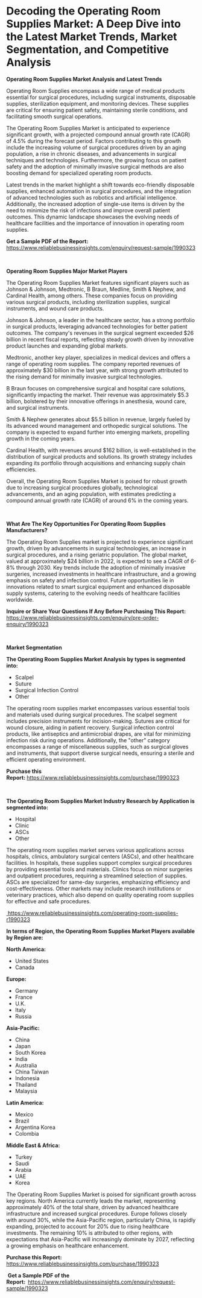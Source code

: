 <p><h1>Decoding the Operating Room Supplies Market: A Deep Dive into the Latest Market Trends, Market Segmentation, and Competitive Analysis</h1></p><p><strong>Operating Room Supplies Market Analysis and Latest Trends</strong></p>
<p><p>Operating Room Supplies encompass a wide range of medical products essential for surgical procedures, including surgical instruments, disposable supplies, sterilization equipment, and monitoring devices. These supplies are critical for ensuring patient safety, maintaining sterile conditions, and facilitating smooth surgical operations.</p><p>The Operating Room Supplies Market is anticipated to experience significant growth, with a projected compound annual growth rate (CAGR) of 4.5% during the forecast period. Factors contributing to this growth include the increasing volume of surgical procedures driven by an aging population, a rise in chronic diseases, and advancements in surgical techniques and technologies. Furthermore, the growing focus on patient safety and the adoption of minimally invasive surgical methods are also boosting demand for specialized operating room products.</p><p>Latest trends in the market highlight a shift towards eco-friendly disposable supplies, enhanced automation in surgical procedures, and the integration of advanced technologies such as robotics and artificial intelligence. Additionally, the increased adoption of single-use items is driven by the need to minimize the risk of infections and improve overall patient outcomes. This dynamic landscape showcases the evolving needs of healthcare facilities and the importance of innovation in operating room supplies.</p></p>
<p><strong>Get a Sample PDF of the Report:&nbsp;</strong> <a href="https://www.reliablebusinessinsights.com/enquiry/request-sample/1990323?utm_campaign=75&utm_medium=2&utm_source=Github&utm_content=ia&utm_term=13042025&utm_id=operating-room-supplies">https://www.reliablebusinessinsights.com/enquiry/request-sample/1990323</a></p>
<p>&nbsp;</p>
<p><strong>Operating Room Supplies Major Market Players</strong></p>
<p><p>The Operating Room Supplies Market features significant players such as Johnson & Johnson, Medtronic, B Braun, Medline, Smith & Nephew, and Cardinal Health, among others. These companies focus on providing various surgical products, including sterilization supplies, surgical instruments, and wound care products.</p><p>Johnson & Johnson, a leader in the healthcare sector, has a strong portfolio in surgical products, leveraging advanced technologies for better patient outcomes. The company's revenues in the surgical segment exceeded $26 billion in recent fiscal reports, reflecting steady growth driven by innovative product launches and expanding global markets.</p><p>Medtronic, another key player, specializes in medical devices and offers a range of operating room supplies. The company reported revenues of approximately $30 billion in the last year, with strong growth attributed to the rising demand for minimally invasive surgical technologies.</p><p>B Braun focuses on comprehensive surgical and hospital care solutions, significantly impacting the market. Their revenue was approximately $5.3 billion, bolstered by their innovative offerings in anesthesia, wound care, and surgical instruments.</p><p>Smith & Nephew generates about $5.5 billion in revenue, largely fueled by its advanced wound management and orthopedic surgical solutions. The company is expected to expand further into emerging markets, propelling growth in the coming years.</p><p>Cardinal Health, with revenues around $162 billion, is well-established in the distribution of surgical products and solutions. Its growth strategy includes expanding its portfolio through acquisitions and enhancing supply chain efficiencies.</p><p>Overall, the Operating Room Supplies Market is poised for robust growth due to increasing surgical procedures globally, technological advancements, and an aging population, with estimates predicting a compound annual growth rate (CAGR) of around 6% in the coming years.</p></p>
<p>&nbsp;</p>
<p><strong>What Are The Key Opportunities For Operating Room Supplies Manufacturers?</strong></p>
<p><p>The Operating Room Supplies market is projected to experience significant growth, driven by advancements in surgical technologies, an increase in surgical procedures, and a rising geriatric population. The global market, valued at approximately $24 billion in 2022, is expected to see a CAGR of 6-8% through 2030. Key trends include the adoption of minimally invasive surgeries, increased investments in healthcare infrastructure, and a growing emphasis on safety and infection control. Future opportunities lie in innovations related to smart surgical equipment and enhanced disposable supply systems, catering to the evolving needs of healthcare facilities worldwide.</p></p>
<p><strong>Inquire or Share Your Questions If Any Before Purchasing This Report:</strong> <a href="https://www.reliablebusinessinsights.com/enquiry/pre-order-enquiry/1990323?utm_campaign=75&utm_medium=2&utm_source=Github&utm_content=ia&utm_term=13042025&utm_id=operating-room-supplies">https://www.reliablebusinessinsights.com/enquiry/pre-order-enquiry/1990323</a></p>
<p>&nbsp;</p>
<p><strong>Market Segmentation</strong></p>
<p><strong>The Operating Room Supplies Market Analysis by types is segmented into:</strong></p>
<p><ul><li>Scalpel</li><li>Suture</li><li>Surgical Infection Control</li><li>Other</li></ul></p>
<p><p>The operating room supplies market encompasses various essential tools and materials used during surgical procedures. The scalpel segment includes precision instruments for incision-making. Sutures are critical for wound closure, aiding in patient recovery. Surgical infection control products, like antiseptics and antimicrobial drapes, are vital for minimizing infection risk during operations. Additionally, the "other" category encompasses a range of miscellaneous supplies, such as surgical gloves and instruments, that support diverse surgical needs, ensuring a sterile and efficient operating environment.</p></p>
<p><strong>Purchase this Report:&nbsp;</strong><a href="https://www.reliablebusinessinsights.com/purchase/1990323?utm_campaign=75&utm_medium=2&utm_source=Github&utm_content=ia&utm_term=13042025&utm_id=operating-room-supplies">https://www.reliablebusinessinsights.com/purchase/1990323</a></p>
<p>&nbsp;</p>
<p><strong>The Operating Room Supplies Market Industry Research by Application is segmented into:</strong></p>
<p><ul><li>Hospital</li><li>Clinic</li><li>ASCs</li><li>Other</li></ul></p>
<p><p>The operating room supplies market serves various applications across hospitals, clinics, ambulatory surgical centers (ASCs), and other healthcare facilities. In hospitals, these supplies support complex surgical procedures by providing essential tools and materials. Clinics focus on minor surgeries and outpatient procedures, requiring a streamlined selection of supplies. ASCs are specialized for same-day surgeries, emphasizing efficiency and cost-effectiveness. Other markets may include research institutions or veterinary practices, which also depend on quality operating room supplies for effective and safe procedures.</p></p>
<p><a href="https://www.reliablebusinessinsights.com/operating-room-supplies-r1990323?utm_campaign=75&utm_medium=2&utm_source=Github&utm_content=ia&utm_term=13042025&utm_id=operating-room-supplies">&nbsp;https://www.reliablebusinessinsights.com/operating-room-supplies-r1990323</a></p>
<p><strong>In terms of Region, the Operating Room Supplies Market Players available by Region are:</strong></p>
<p>
    <p> <strong> North America: </strong>
        <ul>
            <li>United States</li>
            <li>Canada</li>
        </ul>
        </p> 
    <p> <strong> Europe: </strong>
        <ul>
            <li>Germany</li>
            <li>France</li>
            <li>U.K.</li>
            <li>Italy</li>
            <li>Russia</li>
        </ul>
        </p> 
    <p> <strong> Asia-Pacific: </strong>
        <ul>
            <li>China</li>
            <li>Japan</li>
            <li>South Korea</li>
            <li>India</li>
            <li>Australia</li>
            <li>China Taiwan</li>
            <li>Indonesia</li>
            <li>Thailand</li>
            <li>Malaysia</li>
        </ul>
        </p> 
    <p> <strong> Latin America: </strong>
        <ul>
            <li>Mexico</li>
            <li>Brazil</li>
            <li>Argentina Korea</li>
            <li>Colombia</li>
        </ul>
        </p> 
    <p> <strong> Middle East & Africa: </strong>
        <ul>
            <li>Turkey</li>
            <li>Saudi</li>
            <li>Arabia</li>
            <li>UAE</li>
            <li>Korea</li>
        </ul>
    </p>
    </p>
<p><p>The Operating Room Supplies Market is poised for significant growth across key regions. North America currently leads the market, representing approximately 40% of the total share, driven by advanced healthcare infrastructure and increased surgical procedures. Europe follows closely with around 30%, while the Asia-Pacific region, particularly China, is rapidly expanding, projected to account for 20% due to rising healthcare investments. The remaining 10% is attributed to other regions, with expectations that Asia-Pacific will increasingly dominate by 2027, reflecting a growing emphasis on healthcare enhancement.</p></p>
<p><strong>Purchase this Report: </strong><a href="https://www.reliablebusinessinsights.com/purchase/1990323?utm_campaign=75&utm_medium=2&utm_source=Github&utm_content=ia&utm_term=13042025&utm_id=operating-room-supplies">https://www.reliablebusinessinsights.com/purchase/1990323</a></p>
<p>&nbsp;<strong>Get a Sample PDF of the Report:&nbsp;&nbsp;</strong><a href="https://www.reliablebusinessinsights.com/enquiry/request-sample/1990323?utm_campaign=75&utm_medium=2&utm_source=Github&utm_content=ia&utm_term=13042025&utm_id=operating-room-supplies">https://www.reliablebusinessinsights.com/enquiry/request-sample/1990323</a></p>
<p><strong></strong></p>
<p><p></p><p></p><p></p></p>